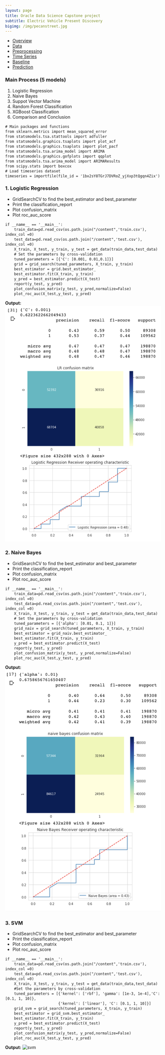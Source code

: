 ```yaml
---
layout: page
title: Oracle Data Science Capstone project
subtitle: Electric Vehicle Present Discovery
bigimg: /img/pecanstreet.jpg
---
```


   <link rel="stylesheet" type="text/css" href="css/main.css" />

   <div id= "main">
		<div id="menubar">
			<ul id="menu">
			    <li><a href="https://monarch2018.github.io/ev_prediction/index.html">Overview</a></li>
			    <li><a href="https://monarch2018.github.io/ev_prediction/data/">Data</a></li>
			    <li><a href="https://monarch2018.github.io/ev_prediction/preprocessing/">Preprocessing</a></li>
			    <li><a href="https://monarch2018.github.io/ev_prediction/timeseries/">Time Series</a></li>
			    <li class = "selected"><a href="https://monarch2018.github.io/ev_prediction/baseline/">Baseline</a></li>
			    <li><a href="https://monarch2018.github.io/ev_prediction/prediction/">Prediction</a></li>
			</ul>
		</div>
	
   </div>

### Main Process (5 models)
1. Logistic Regression 
2. Naive Bayes
3. Suppot Vector Machine
4. Random Forest Classification
4. XGBoost Classification
5. Comparison and Conclusion

```
# Main packages and functions
from sklearn.metrics import mean_squared_error
from statsmodels.tsa.stattools import adfuller
from statsmodels.graphics.tsaplots import plot_acf
from statsmodels.graphics.tsaplots import plot_pacf
from statsmodels.tsa.arima_model import ARIMA
from statsmodels.graphics.gofplots import qqplot
from statsmodels.tsa.arima_model import ARIMAResults
from scipy.stats import boxcox
# Load timeseries dataset
timeseries = importfile(file_id = '1bx2sY8TGrJ7DVRoZ_yjXxp3tQgqn4Zix')
```

### 1. Logistic Regression

- GridSearchCV to find the best_estimator and best_parameter
- Print the classification_report
- Plot confusion_matrix
- Plot roc_auc_score 

```
if __name__ == '__main__':
    train_data=pd.read_csv(os.path.join("/content",'train.csv'), index_col =0)
    test_data=pd.read_csv(os.path.join("/content",'test.csv'), index_col =0)
    X_train, X_test, y_train, y_test = get_data(train_data,test_data)
    # Set the parameters by cross-validation
    tuned_parameters = [{'C': [0.001, 0.01,0.1]}]
    grid = grid_search(tuned_parameters, X_train, y_train)
    best_estimator = grid.best_estimator_
    best_estimator.fit(X_train, y_train)
    y_pred = best_estimator.predict(X_test)
    report(y_test, y_pred)
    plot_confusion_matrix(y_test, y_pred,normalize=False)
    plot_roc_auc(X_test,y_test, y_pred)
```

**Output:**
![log](/img/log.png#log)

### 2. Naive Bayes

- GridSearchCV to find the best_estimator and best_parameter
- Print the classification_report
- Plot confusion_matrix
- Plot roc_auc_score 

```
if __name__ == '__main__':
    train_data=pd.read_csv(os.path.join("/content",'train.csv'), index_col =0)
    test_data=pd.read_csv(os.path.join("/content",'test.csv'), index_col =0)
    X_train, X_test, y_train, y_test = get_data(train_data,test_data)
    # Set the parameters by cross-validation
    tuned_parameters = [{'alpha': [0.01, 0.1, 1]}]
    grid_naiv = grid_search(tuned_parameters, X_train, y_train)
    best_estimator = grid_naiv.best_estimator_
    best_estimator.fit(X_train, y_train)
    y_pred = best_estimator.predict(X_test)
    report(y_test, y_pred)
    plot_confusion_matrix(y_test, y_pred,normalize=False)
    plot_roc_auc(X_test,y_test, y_pred)
```

**Output:**
![naiv](/img/naiv.png#naiv)

### 3. SVM

- GridSearchCV to find the best_estimator and best_parameter
- Print the classification_report
- Plot confusion_matrix
- Plot roc_auc_score 

```
if __name__ == '__main__':
    train_data=pd.read_csv(os.path.join("/content",'train.csv'), index_col =0)
    test_data=pd.read_csv(os.path.join("/content",'test.csv'), index_col =0)
    X_train, X_test, y_train, y_test = get_data(train_data,test_data)
    #Set the parameters by cross-validation
    tuned_parameters = [{'kernel': ['rbf'], 'gamma': [1e-3, 1e-4],'C': [0.1, 1, 10]},
                        {'kernel': ['linear'], 'C': [0.1, 1, 10]}]
    grid_svm = grid_search(tuned_parameters, X_train, y_train)
    best_estimator = grid_svm.best_estimator_
    best_estimator.fit(X_train, y_train)
    y_pred = best_estimator.predict(X_test)
    report(y_test, y_pred)
    plot_confusion_matrix(y_test, y_pred,normalize=False)
    plot_roc_auc(X_test,y_test, y_pred)
```


**Output:**
![svm](/img/svm.png#svm)


